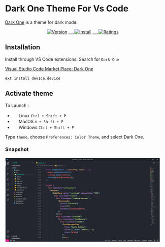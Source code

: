 # Dark One Theme For Vs Code

[Dark One](https://marketplace.visualstudio.com/items?itemName=dev1ce.dev1ce) is a theme for dark mode.

<p align="center">
  <a href="https://marketplace.visualstudio.com/items?itemName=dev1ce.dev1ce">
    <img alt="Version" src="https://vsmarketplacebadge.apphb.com/version/dev1ce.dev1ce.svg?colorA=0288d1&colorB=0277bd&style=for-the-badge"></a>
  <a href="https://marketplace.visualstudio.com/items?itemName=dev1ce.dev1ce">&nbsp;&nbsp;&nbsp;&nbsp;
    <img alt="Install" src="https://vsmarketplacebadge.apphb.com/installs/dev1ce.dev1ce.svg?style=for-the-badge&colorA=ef5350&colorB=ff1744&label=Install"></a>
  <a href="https://marketplace.visualstudio.com/items?itemName=dev1ce.dev1ce">&nbsp;&nbsp;&nbsp;&nbsp;
    <img alt="Ratings" src="https://vsmarketplacebadge.apphb.com/rating-star/dev1ce.dev1ce.svg?style=for-the-badge&colorA=FBBD30&colorB=F2AA08"></a>
 </p>
 

## Installation

Install through VS Code extensions. Search for `Dark One`

[Visual Studio Code Market Place: Dark One](https://marketplace.visualstudio.com/items?itemName=dev1ce.dev1ce)

```
ext install dev1ce.dev1ce
```

## Activate theme

To Launch :

  - <img src="https://www.kernel.org/theme/images/logos/favicon.png" width=16 height=16/> Linux `Ctrl + Shift + P`
  - <img src="https://developer.apple.com/favicon.ico" width=16 height=16/> MacOS `⌘ + Shift + P`
  - <img src="https://www.microsoft.com/favicon.ico" width=16 height=16/> Windows `Ctrl + Shift + P`

Type `theme`, choose `Preferences: Color Theme`, and select Dark One.

### Snapshot

  ![Snapshot](https://github.com/Accel-Byte/Dark-One/blob/main/Images/React.png?raw=true)
  <br />
